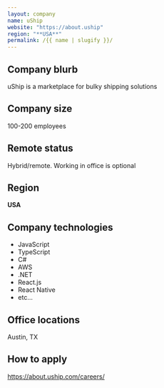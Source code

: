 ```yaml
---
layout: company
name: uShip
website: "https://about.uship"
region: "**USA**"
permalink: /{{ name | slugify }}/
---
```


## Company blurb

uShip is a marketplace for bulky shipping solutions

## Company size

100-200 employees

## Remote status

Hybrid/remote. Working in office is optional

## Region

 **USA**

## Company technologies

  - JavaScript
  - TypeScript
  - C#
  - AWS
  - .NET
  - React.js
  - React Native
  - etc...

## Office locations

Austin, TX

## How to apply

https://about.uship.com/careers/